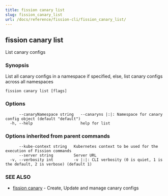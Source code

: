 ```yaml
---
title: fission canary list
slug: fission_canary_list
url: /docs/reference/fission-cli/fission_canary_list/
---
```

## fission canary list

List canary configs

### Synopsis

List all canary configs in a namespace if specified, else, list canary configs across all namespaces

```
fission canary list [flags]
```

### Options

```
      --canaryNamespace string   --canaryns |:|: Namespace for canary config object (default "default")
  -h, --help                     help for list
```

### Options inherited from parent commands

```
      --kube-context string   Kubernetes context to be used for the execution of Fission commands
      --server string         Server URL
  -v, --verbosity int         -v |:|: CLI verbosity (0 is quiet, 1 is the default, 2 is verbose) (default 1)
```

### SEE ALSO

* [fission canary](/docs/reference/fission-cli/fission_canary/)	 - Create, Update and manage canary configs

